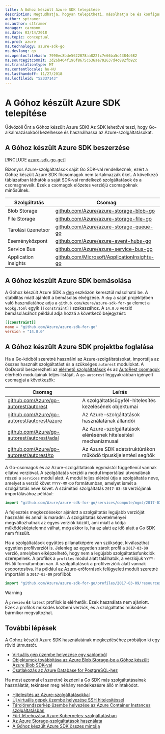 ```yaml
---
title: A Góhoz készült Azure SDK telepítése
description: Megtudhatja, hogyan telepítheti, másolhatja be és konfigurálhatja a Góhoz készült Azure SDK-t.
author: sptramer
ms.author: sttramer
manager: carmonm
ms.date: 03/14/2018
ms.topic: conceptual
ms.prod: azure
ms.technology: azure-sdk-go
ms.devlang: go
ms.openlocfilehash: 7990ec8bde5622078aa822fc7e66ba5c4384d682
ms.sourcegitcommit: 3d26b464f196f8675c636ae792637d4c882fb92c
ms.translationtype: MT
ms.contentlocale: hu-HU
ms.lasthandoff: 11/27/2018
ms.locfileid: "52337143"
---
```

# <a name="install-the-azure-sdk-for-go"></a>A Góhoz készült Azure SDK telepítése

Üdvözöli Önt a Góhoz készült Azure SDK! Az SDK lehetővé teszi, hogy Go-alkalmazásokból kezelhesse és használhassa az Azure-szolgáltatásokat.

## <a name="get-the-azure-sdk-for-go"></a>A Góhoz készült Azure SDK beszerzése

[!INCLUDE [azure-sdk-go-get](includes/azure-sdk-go-get.md)]

Bizonyos Azure-szolgáltatások saját Go SDK-val rendelkeznek, ezért a Góhoz készült Azure SDK főcsomagok nem tartalmazzák őket. A következő táblázatban láthatók a saját SDK-val rendelkező szolgáltatások és a csomagneveik. Ezek a csomagok előzetes verziójú csomagoknak minősülnek.

| Szolgáltatás | Csomag |
|---------|---------|
| Blob Storage | [github.com/Azure/azure-storage-blob-go](https://github.com/Azure/azure-storage-blob-go) |
| File Storage | [github.com/Azure/azure-storage-file-go](https://github.com/Azure/azure-storage-file-go) |
| Tárolási üzenetsor | [github.com/Azure/azure-storage-queue-go](https://github.com/Azure/azure-storage-queue-go) |
| Eseményközpont | [github.com/Azure/azure-event-hubs-go](https://github.com/Azure/azure-event-hubs-go) |
| Service Bus | [github.com/Azure/azure-service-bus-go](https://github.com/Azure/azure-service-bus-go) |
| Application Insights | [github.com/Microsoft/ApplicationInsights-go](https://github.com/Microsoft/ApplicationInsights-go) |

## <a name="vendor-the-azure-sdk-for-go"></a>A Góhoz készült Azure SDK bemásolása

A Góhoz készült Azure SDK a [dep](https://github.com/golang/dep) eszközön keresztül másolható be. A stabilitás miatt ajánlott a bemásolás elvégzése. A `dep` a saját projektjében való használatához adja a `github.com/Azure/azure-sdk-for-go` elemet a `Gopkg.toml` egyik `[[constraint]]` szakaszához. A `14.0.0` verzió bemásolásához például adja hozzá a következő bejegyzést:

```toml
[[constraint]]
name = "github.com/Azure/azure-sdk-for-go"
version = "14.0.0"
```

## <a name="include-the-azure-sdk-for-go-in-your-project"></a>A Góhoz készült Azure SDK projektbe foglalása

Ha a Go-kódból szeretné használni az Azure-szolgáltatásokat, importálja az összes használt szolgáltatást és a szükséges `autorest` modulokat.
A GoDocról beszerezheti az [elérhető szolgáltatások](https://godoc.org/github.com/Azure/azure-sdk-for-go) és az [AutoRest csomagok](https://godoc.org/github.com/Azure/go-autorest) elérhető moduljainak teljes listáját. A `go-autorest` leggyakrabban igényelt csomagjai a következők:

| Csomag | Leírás |
|---------|-------------|
| [github.com/Azure/go-autorest/autorest][autorest] | A szolgáltatásügyfél-hitelesítés kezelésének objektumai |
| [github.com/Azure/go-autorest/autorest/azure][autorest/azure] | Az Azure-szolgáltatások használatának állandói |
| [github.com/Azure/go-autorest/autorest/adal][autorest/adal] | Az Azure-szolgáltatások elérésének hitelesítési mechanizmusai |
| [github.com/Azure/go-autorest/autorest/to][autorest/to] | Az Azure SDK adatstruktúrákon működő típuskijelentési segítők |

[autorest]: https://godoc.org/github.com/Azure/go-autorest/autorest
[autorest/azure]: https://godoc.org/github.com/Azure/go-autorest/autorest/azure
[autorest/adal]: https://godoc.org/github.com/Azure/go-autorest/autorest/adal
[autorest/to]: https://godoc.org/github.com/Azure/go-autorest/autorest/to

A Go-csomagok és az Azure-szolgáltatások egymástól függetlenül vannak ellátva verzióval. A szolgáltatás verziói a modul importálási útvonalának részei a `services` modul alatt. A modul teljes elérési útja a szolgáltatás neve, amelyet a verzió követ `YYYY-MM-DD` formátumban, amelyet ismét a szolgáltatás neve követ. A számítási szolgáltatás `2017-03-30` verziójának importálásához például:

```go
import "github.com/Azure/azure-sdk-for-go/services/compute/mgmt/2017-03-30/compute"
```

A fejlesztés megkezdésekor ajánlott a szolgáltatás legújabb verzióját használni és annál is maradni.
A szolgáltatás követelményei megváltozhatnak az egyes verziók között, ami miatt a kódja működésképtelenné válhat, még akkor is, ha az alatt az idő alatt a Go SDK nem frissült.

Ha a szolgáltatások együttes pillanatképére van szüksége, kiválaszthat egyetlen profilverziót is. Jelenleg az egyetlen zárolt profil a `2017-03-09` verzió, amelyben elképzelhető, hogy nem a legújabb szolgáltatásfunkciók szerepelnek. A profilok a `profiles` modul alatt találhatók, a verziójuk `YYYY-MM-DD` formátumban van. A szolgáltatások a profilverzióik alatt vannak csoportosítva. Ha például az Azure-erőforrások felügyeleti modult szeretné importálni a `2017-03-09` profilból:

```go
import "github.com/Azure/azure-sdk-for-go/profiles/2017-03-09/resources/mgmt/resources"
```

> [!WARNING]
> A `preview` és `latest` profilok is elérhetők. Ezek használata nem ajánlott. Ezek a profilok működés közbeni verziók, és a szolgáltatás működése bármikor megváltozhat.

## <a name="next-steps"></a>További lépések

A Góhoz készült Azure SDK használatának megkezdéséhez próbáljon ki egy rövid útmutatót.

* [Virtuális gép üzembe helyezése egy sablonból](azure-sdk-go-qs-vm.md)
* [Objektumok továbbítása az Azure Blob Storage-be a Góhoz készült Azure Blob SDK-val](/azure/storage/blobs/storage-quickstart-blobs-go?toc=%2fgo%2fazure%2ftoc.json)
* [Csatlakozás az Azure Database for PostgreSQL-hez](/azure/postgresql/connect-go?toc=%2fgo%2fazure%2ftoc.json)

Ha most azonnal el szeretné kezdeni a Go SDK más szolgáltatásainak használatát, tekintsen meg néhány rendelkezésre álló mintakódot.

* [Hitelesítés az Azure-szolgáltatásokkal](https://github.com/Azure-Samples/azure-sdk-for-go-samples/tree/master/internal/iam)
* [Új virtuális gépek üzembe helyezése SSH hitelesítéssel](https://github.com/Azure-Samples/azure-sdk-for-go-samples/tree/master/compute)
* [Tárolórendszerkép üzembe helyezése az Azure Container Instances szolgáltatásban](https://github.com/Azure-Samples/azure-sdk-for-go-samples/tree/master/containerinstance)
* [Fürt létrehozása Azure Kubernetes-szolgáltatásban](https://github.com/Azure-Samples/azure-sdk-for-go-samples/tree/master/containerservice)
* [Az Azure Storage-szolgáltatások használata](https://github.com/Azure-Samples/azure-sdk-for-go-samples/tree/master/storage)
* [A Góhoz készült Azure SDK összes mintája](https://github.com/azure-samples/azure-sdk-for-go-samples)
